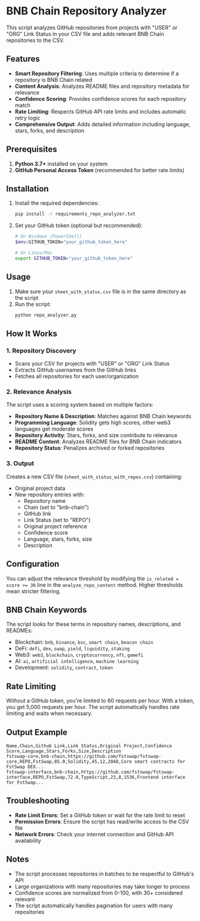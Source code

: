 # BNB Chain Repository Analyzer

This script analyzes GitHub repositories from projects with "USER" or "ORG" Link Status in your CSV file and adds relevant BNB Chain repositories to the CSV.

## Features

- **Smart Repository Filtering**: Uses multiple criteria to determine if a repository is BNB Chain related
- **Content Analysis**: Analyzes README files and repository metadata for relevance
- **Confidence Scoring**: Provides confidence scores for each repository match
- **Rate Limiting**: Respects GitHub API rate limits and includes automatic retry logic
- **Comprehensive Output**: Adds detailed information including language, stars, forks, and description

## Prerequisites

1. **Python 3.7+** installed on your system
2. **GitHub Personal Access Token** (recommended for better rate limits)

## Installation

1. Install the required dependencies:
   ```bash
   pip install -r requirements_repo_analyzer.txt
   ```

2. Set your GitHub token (optional but recommended):
   ```bash
   # On Windows (PowerShell)
   $env:GITHUB_TOKEN="your_github_token_here"
   
   # On Linux/Mac
   export GITHUB_TOKEN="your_github_token_here"
   ```

## Usage

1. Make sure your `sheet_with_status.csv` file is in the same directory as the script
2. Run the script:
   ```bash
   python repo_analyzer.py
   ```

## How It Works

### 1. Repository Discovery
- Scans your CSV for projects with "USER" or "ORG" Link Status
- Extracts GitHub usernames from the GitHub links
- Fetches all repositories for each user/organization

### 2. Relevance Analysis
The script uses a scoring system based on multiple factors:

- **Repository Name & Description**: Matches against BNB Chain keywords
- **Programming Language**: Solidity gets high scores, other web3 languages get moderate scores
- **Repository Activity**: Stars, forks, and size contribute to relevance
- **README Content**: Analyzes README files for BNB Chain indicators
- **Repository Status**: Penalizes archived or forked repositories

### 3. Output
Creates a new CSV file (`sheet_with_status_with_repos.csv`) containing:
- Original project data
- New repository entries with:
  - Repository name
  - Chain (set to "bnb-chain")
  - GitHub link
  - Link Status (set to "REPO")
  - Original project reference
  - Confidence score
  - Language, stars, forks, size
  - Description

## Configuration

You can adjust the relevance threshold by modifying the `is_related = score >= 30` line in the `analyze_repo_content` method. Higher thresholds mean stricter filtering.

## BNB Chain Keywords

The script looks for these terms in repository names, descriptions, and READMEs:
- Blockchain: `bnb`, `binance`, `bsc`, `smart chain`, `beacon chain`
- DeFi: `defi`, `dex`, `swap`, `yield`, `liquidity`, `staking`
- Web3: `web3`, `blockchain`, `cryptocurrency`, `nft`, `gamefi`
- AI: `ai`, `artificial intelligence`, `machine learning`
- Development: `solidity`, `contract`, `token`

## Rate Limiting

Without a GitHub token, you're limited to 60 requests per hour. With a token, you get 5,000 requests per hour. The script automatically handles rate limiting and waits when necessary.

## Output Example

```csv
Name,Chain,Github Link,Link Status,Original Project,Confidence Score,Language,Stars,Forks,Size,Description
fstswap-core,bnb-chain,https://github.com/fstswap/fstswap-core,REPO,FstSwap,85.0,Solidity,45,12,2048,Core smart contracts for FstSwap DEX...
fstswap-interface,bnb-chain,https://github.com/fstswap/fstswap-interface,REPO,FstSwap,72.0,TypeScript,23,8,1536,Frontend interface for FstSwap...
```

## Troubleshooting

- **Rate Limit Errors**: Set a GitHub token or wait for the rate limit to reset
- **Permission Errors**: Ensure the script has read/write access to the CSV file
- **Network Errors**: Check your internet connection and GitHub API availability

## Notes

- The script processes repositories in batches to be respectful to GitHub's API
- Large organizations with many repositories may take longer to process
- Confidence scores are normalized from 0-100, with 30+ considered relevant
- The script automatically handles pagination for users with many repositories
